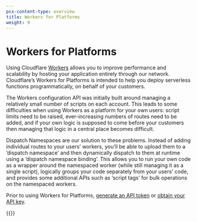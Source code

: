 ```yaml
---
pcx-content-type: overview
title: Workers for Platforms
weight: 9
---
```

 
# Workers for Platforms
 
Using Cloudflare [Workers](/workers/) allows you to improve performance and scalability by hosting your application entirely through our network. Cloudflare’s Workers for Platforms is intended to help you deploy serverless functions programmatically, on behalf of your customers. 

The Workers configuration API was initially built around managing a relatively small number of scripts on each account. This leads to some difficulties when using Workers as a platform for your own users: script limits need to be raised, ever-increasing numbers of routes need to be added, and if your own logic is supposed to come before your customers then managing that logic in a central place becomes difficult.

Dispatch Namespaces are our solution to these problems. Instead of adding individual routes to your users’ workers, you’ll be able to upload them to a ’dispatch namespace’ and then dynamically dispatch to them at runtime using a ‘dispatch namespace binding’. This allows you to run your own code as a wrapper around the namespaced worker (while still managing it as a single script), logically groups your code separately from your users’ code, and provides some additional APIs such as ‘script tags’ for bulk operations on the namespaced workers.

Prior to using Workers for Platforms, [generate an API token](/api/tokens/create/#generating-the-token) or [obtain your API key](/api/keys/#view-your-api-key).


{{<directory-listing>}}
